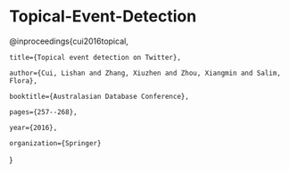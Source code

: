 # Topical-Event-Detection

@inproceedings{cui2016topical,

	title={Topical event detection on Twitter},  
	
	author={Cui, Lishan and Zhang, Xiuzhen and Zhou, Xiangmin and Salim, Flora},  
	
	booktitle={Australasian Database Conference},
	
	pages={257--268},
	
	year={2016},
	
	organization={Springer}
	
}
